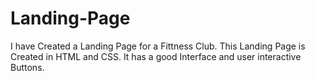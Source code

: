 # Landing-Page
I have Created a Landing Page for a Fittness Club.
This Landing Page is Created in HTML and CSS.
It has a good Interface and user interactive Buttons.
